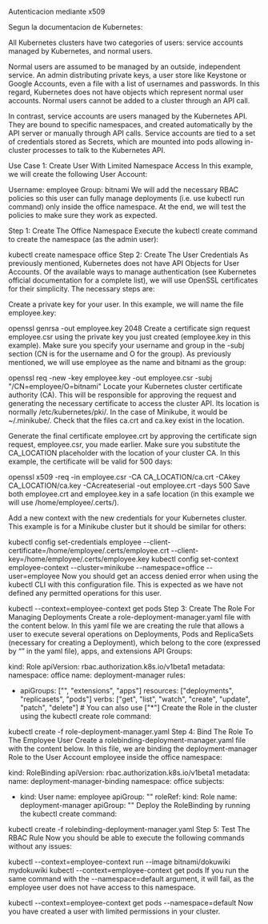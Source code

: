 Autenticacion mediante x509

Segun la documentacion de Kubernetes:

All Kubernetes clusters have two categories of users: service accounts managed by Kubernetes, and normal users.

Normal users are assumed to be managed by an outside, independent service. An admin distributing private keys, a user store like Keystone or Google Accounts, even a file with a list of usernames and passwords. In this regard, Kubernetes does not have objects which represent normal user accounts. Normal users cannot be added to a cluster through an API call.

In contrast, service accounts are users managed by the Kubernetes API. They are bound to specific namespaces, and created automatically by the API server or manually through API calls. Service accounts are tied to a set of credentials stored as Secrets, which are mounted into pods allowing in-cluster processes to talk to the Kubernetes API.

Use Case 1: Create User With Limited Namespace Access
In this example, we will create the following User Account:

Username: employee
Group: bitnami
We will add the necessary RBAC policies so this user can fully manage deployments (i.e. use kubectl run command) only inside the office namespace. At the end, we will test the policies to make sure they work as expected.

Step 1: Create The Office Namespace
Execute the kubectl create command to create the namespace (as the admin user):

kubectl create namespace office
Step 2: Create The User Credentials
As previously mentioned, Kubernetes does not have API Objects for User Accounts. Of the available ways to manage authentication (see Kubernetes official documentation for a complete list), we will use OpenSSL certificates for their simplicity. The necessary steps are:

Create a private key for your user. In this example, we will name the file employee.key:

openssl genrsa -out employee.key 2048
Create a certificate sign request employee.csr using the private key you just created (employee.key in this example). Make sure you specify your username and group in the -subj section (CN is for the username and O for the group). As previously mentioned, we will use employee as the name and bitnami as the group:

openssl req -new -key employee.key -out employee.csr -subj "/CN=employee/O=bitnami"
Locate your Kubernetes cluster certificate authority (CA). This will be responsible for approving the request and generating the necessary certificate to access the cluster API. Its location is normally /etc/kubernetes/pki/. In the case of Minikube, it would be ~/.minikube/. Check that the files ca.crt and ca.key exist in the location.

Generate the final certificate employee.crt by approving the certificate sign request, employee.csr, you made earlier. Make sure you substitute the CA_LOCATION placeholder with the location of your cluster CA. In this example, the certificate will be valid for 500 days:

openssl x509 -req -in employee.csr -CA CA_LOCATION/ca.crt -CAkey CA_LOCATION/ca.key -CAcreateserial -out employee.crt -days 500
Save both employee.crt and employee.key in a safe location (in this example we will use /home/employee/.certs/).

Add a new context with the new credentials for your Kubernetes cluster. This example is for a Minikube cluster but it should be similar for others:

kubectl config set-credentials employee --client-certificate=/home/employee/.certs/employee.crt  --client-key=/home/employee/.certs/employee.key
kubectl config set-context employee-context --cluster=minikube --namespace=office --user=employee
Now you should get an access denied error when using the kubectl CLI with this configuration file. This is expected as we have not defined any permitted operations for this user.

kubectl --context=employee-context get pods
Step 3: Create The Role For Managing Deployments
Create a role-deployment-manager.yaml file with the content below. In this yaml file we are creating the rule that allows a user to execute several operations on Deployments, Pods and ReplicaSets (necessary for creating a Deployment), which belong to the core (expressed by “” in the yaml file), apps, and extensions API Groups:

kind: Role
apiVersion: rbac.authorization.k8s.io/v1beta1
metadata:
  namespace: office
  name: deployment-manager
rules:
- apiGroups: ["", "extensions", "apps"]
  resources: ["deployments", "replicasets", "pods"]
  verbs: ["get", "list", "watch", "create", "update", "patch", "delete"] # You can also use ["*"]
Create the Role in the cluster using the kubectl create role command:

kubectl create -f role-deployment-manager.yaml
Step 4: Bind The Role To The Employee User
Create a rolebinding-deployment-manager.yaml file with the content below. In this file, we are binding the deployment-manager Role to the User Account employee inside the office namespace:

kind: RoleBinding
apiVersion: rbac.authorization.k8s.io/v1beta1
metadata:
  name: deployment-manager-binding
  namespace: office
subjects:
- kind: User
  name: employee
  apiGroup: ""
roleRef:
  kind: Role
  name: deployment-manager
  apiGroup: ""
Deploy the RoleBinding by running the kubectl create command:

kubectl create -f rolebinding-deployment-manager.yaml
Step 5: Test The RBAC Rule
Now you should be able to execute the following commands without any issues:

kubectl --context=employee-context run --image bitnami/dokuwiki mydokuwiki
kubectl --context=employee-context get pods
If you run the same command with the --namespace=default argument, it will fail, as the employee user does not have access to this namespace.

kubectl --context=employee-context get pods --namespace=default
Now you have created a user with limited permissions in your cluster.
